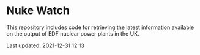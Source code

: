 # Nuke Watch

This repository includes code for retrieving the latest information available on the output of EDF nuclear power plants in the UK.

Last updated: 2021-12-31 12:13